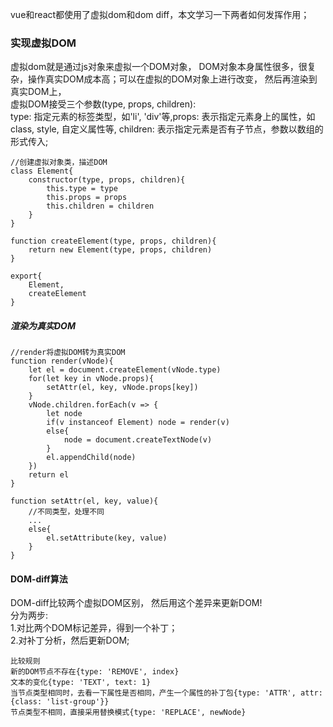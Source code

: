 vue和react都使用了虚拟dom和dom diff，本文学习一下两者如何发挥作用；
### 实现虚拟DOM
虚拟dom就是通过js对象来虚拟一个DOM对象， DOM对象本身属性很多，很复杂，操作真实DOM成本高；可以在虚拟的DOM对象上进行改变， 然后再渲染到真实DOM上，<br>
虚拟DOM接受三个参数(type, props, children):<br>
type: 指定元素的标签类型，如'li', 'div'等,props: 表示指定元素身上的属性，如class, style, 自定义属性等, children: 表示指定元素是否有子节点，参数以数组的形式传入;
```
//创建虚拟对象类，描述DOM
class Element{
    constructor(type, props, children){
        this.type = type
        this.props = props
        this.children = children
    }
}

function createElement(type, props, children){
    return new Element(type, props, children)
}

export{
    Element,
    createElement
}
```


##### 渲染为真实DOM
```
//render将虚拟DOM转为真实DOM
function render(vNode){
    let el = document.createElement(vNode.type)
    for(let key in vNode.props){
        setAttr(el, key, vNode.props[key])
    }
    vNode.children.forEach(v => {
        let node
        if(v instanceof Element) node = render(v)
        else{
            node = document.createTextNode(v)
        }
        el.appendChild(node)
    })
    return el
}

function setAttr(el, key, value){
    //不同类型，处理不同
    ...
    else{
        el.setAttribute(key, value)
    }
}

```

#### DOM-diff算法
DOM-diff比较两个虚拟DOM区别， 然后用这个差异来更新DOM!<br/>
分为两步:<br/>
1.对比两个DOM标记差异，得到一个补丁；<br/>
2.对补丁分析，然后更新DOM;<br/>
```
比较规则
新的DOM节点不存在{type: 'REMOVE', index}
文本的变化{type: 'TEXT', text: 1}
当节点类型相同时，去看一下属性是否相同，产生一个属性的补丁包{type: 'ATTR', attr: {class: 'list-group'}}
节点类型不相同，直接采用替换模式{type: 'REPLACE', newNode}
```
